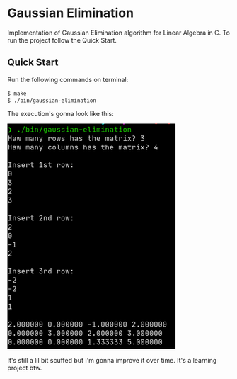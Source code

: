 # Gaussian Elimination

Implementation of Gaussian Elimination algorithm for Linear Algebra in C. To run the project follow the Quick Start.

## Quick Start
Run the following commands on terminal:

```console
$ make
$ ./bin/gaussian-elimination
```

The execution's gonna look like this:

![example](./example.png)

It's still a lil bit scuffed but I'm gonna improve it over time. It's a learning project btw.
